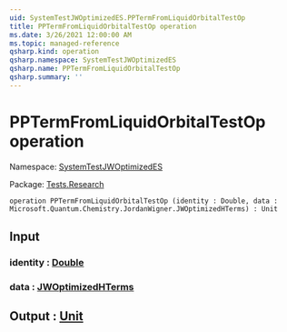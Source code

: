 ```yaml
---
uid: SystemTestJWOptimizedES.PPTermFromLiquidOrbitalTestOp
title: PPTermFromLiquidOrbitalTestOp operation
ms.date: 3/26/2021 12:00:00 AM
ms.topic: managed-reference
qsharp.kind: operation
qsharp.namespace: SystemTestJWOptimizedES
qsharp.name: PPTermFromLiquidOrbitalTestOp
qsharp.summary: ''
---
```


# PPTermFromLiquidOrbitalTestOp operation

Namespace: [SystemTestJWOptimizedES](xref:SystemTestJWOptimizedES)

Package: [Tests.Research](https://nuget.org/packages/Tests.Research)




```qsharp
operation PPTermFromLiquidOrbitalTestOp (identity : Double, data : Microsoft.Quantum.Chemistry.JordanWigner.JWOptimizedHTerms) : Unit
```


## Input

### identity : [Double](xref:microsoft.quantum.lang-ref.double)




### data : [JWOptimizedHTerms](xref:Microsoft.Quantum.Chemistry.JordanWigner.JWOptimizedHTerms)





## Output : [Unit](xref:microsoft.quantum.lang-ref.unit)


